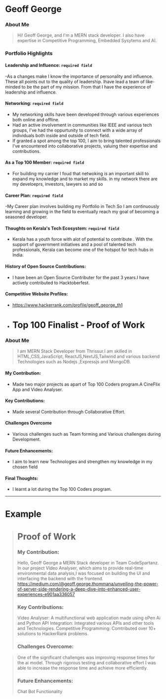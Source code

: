 
# Geoff George

### About Me

> Hi! Geoff George, and I'm a MERN stack developer. I also have expertise in Competitive Programming, Embedded Sysytems and AI.

### Portfolio Highlights


#### Leadership and Influence: `required field`

-As a changes make I know the importance of personality and influence. These all points out to the quality of leadership. Ihave lead a team of like-minded to be the part of my mission. From that I have the experience of leadership and influence.
#### Networking: `required field`

- My networking skills have been developed through various experiences both online and offline. 
- Had an active involvement in communities like IEEE and various tech groups, I've had the oppurtunity to connect with a wide array of individuals both inside and outside of tech field.
- If granted a spot among the top 100, I aim to bring talented professionals I've encountered into collaborative projects, valuing their expertise and contributions.

#### As a Top 100 Member: `required field`

- For building my carrier I foud that netwoking is an important skill to expand my knowledge and to market my skills. in my network there are my develoeprs, investors, lawyers so and so
#### Career Plan: `required field`

-My Career plan involves building my Portfolio in Tech So I am continuously learning and growing in the field to eventually reach my goal of becoming a seasoned developer.

#### Thoughts on Kerala's Tech Ecosystem: `required field`

-  Kerala has a youth force with alot of potential to contribute . With the support of government initiatives and a pool of talented tech professionals, Kerala can become one of the hotspot for tech hubs in India. 
 
#### History of Open Source Contributions:

- I have been an Open Source Contributer for the past 3 years.I have actively contributed to Hacktoberfest. 
#### Competitive Website Profiles:
- https://www.hackerrank.com/profile/geoff_george_th1

- # Top 100 Finalist -  Proof of Work

### About Me 
>I am MERN Stack Developer from Thrissur.I am skilled in HTML,CSS,JavaScript, ReactJS,NextJS,Tailwind and various backend Technologies such as Nodejs ,Expressjs and MongoDB.

#### My Contribution:
- Made two major projects as apart of Top 100 Coders program.A CineFlix App and Video Analyser.

#### Key Contributions:
- Made several Contribution through Collaborative Effort.

#### Challenges Overcome
- Various challenges such as Team forming  and Various challenges during Development.

#### Future Enhancements:
- I aim to learn new Technologies and strengthen my knowledge in my chosen field
#### Final Thoughts:
- I learnt a lot during the Top 100 Coders program.

---
# Example
># Proof of Work
>### My Contribution:
>
>Hello, Geoff George a MERN Stack developer in Team CodeSpartanz. In our project Video Analyser, which aims to provide real-time environmental data analysis,I was focused on building the UI and interfacing the backend with the frontend.
>https://medium.com/@geoff.george.thommana/unveiling-the-power-of-server-side-rendering-a-deep-dive-into-enhanced-user-experiences-e901aa336057
>### Key Contributions:
>
>Video Analyser: A multifunctional web application made using oPen Ai and Python
>API Integration: Integrated various APIs and other tools and Technologies.
>Competitive Programming: Comtributed over 10+ solutions to HackerRank problems.
>### Challenges Overcome:

>One of the significant challenges was improving response times for the ai model. Through rigorous testing and collaborative effort  I was able to increase the response time and achieve more efficiently.
>
>### Future Enhancements:
>Chat Bot Functionality
